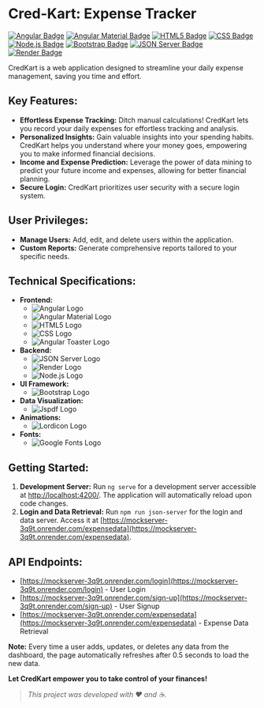 # Cred-Kart: Expense Tracker

[![Angular Badge](https://img.shields.io/badge/Angular-14.2.8-red?logo=angular)](https://angular.io/)
[![Angular Material Badge](https://img.shields.io/badge/Angular_Material-latest-blue?logo=angular)](https://material.angular.io/)
[![HTML5 Badge](https://img.shields.io/badge/HTML5-latest-orange?logo=html5)](https://www.w3.org/html/)
[![CSS Badge](https://img.shields.io/badge/CSS-latest-blue?logo=css3)](https://www.w3.org/Style/CSS/Overview.en.html)
[![Node.js Badge](https://img.shields.io/badge/Node.js-latest-green?logo=node.js)](https://nodejs.org/)
[![Bootstrap Badge](https://img.shields.io/badge/Bootstrap-5.0-purple?logo=bootstrap)](https://getbootstrap.com/docs/5.0/)
[![JSON Server Badge](https://img.shields.io/badge/JSON_Server-latest-lightgrey?logo=json&logoColor=white&style=plastic)](https://github.com/typicode/json-server)
[![Render Badge](https://img.shields.io/badge/Render-hosted-blue?logo=render&logoColor=white&style=plastic)](https://render.com/)

CredKart is a web application designed to streamline your daily expense management, saving you time and effort.

## Key Features:

- **Effortless Expense Tracking:** Ditch manual calculations! CredKart lets you record your daily expenses for effortless tracking and analysis.
- **Personalized Insights:** Gain valuable insights into your spending habits. CredKart helps you understand where your money goes, empowering you to make informed financial decisions.
- **Income and Expense Prediction:** Leverage the power of data mining to predict your future income and expenses, allowing for better financial planning.
- **Secure Login:** CredKart prioritizes user security with a secure login system.

## User Privileges:

- **Manage Users:** Add, edit, and delete users within the application.
- **Custom Reports:** Generate comprehensive reports tailored to your specific needs.

## Technical Specifications:

- **Frontend:** 
  -  ![Angular Logo](https://img.shields.io/badge/Angular-14.2.8-red?logo=angular&style=flat&logoColor=white)
  -  ![Angular Material Logo](https://img.shields.io/badge/Angular_Material-latest-blue?logo=angular&style=flat&logoColor=white)
  -  ![HTML5 Logo](https://img.shields.io/badge/HTML5-latest-orange?logo=html5&style=flat&logoColor=white)
  -  ![CSS Logo](https://img.shields.io/badge/CSS-latest-blue?logo=css3&style=flat&logoColor=white)
  -  ![Angular Toaster Logo](https://img.shields.io/badge/Toaster-Component-007bff?style=flat&logo=angular&logoColor=white)
- **Backend:** 
  - ![JSON Server Logo](https://img.shields.io/badge/JSON_Server-latest-lightgrey?logo=json&style=flat&logoColor=white)
  -  ![Render Logo](https://img.shields.io/badge/Render-hosted-blue?logo=render&style=flat&logoColor=white)
  -  ![Node.js Logo](https://img.shields.io/badge/Node.js-latest-green?logo=node.js&style=flat&logoColor=white)
- **UI Framework:** 
  -  ![Bootstrap Logo](https://img.shields.io/badge/Bootstrap-5.0-purple?logo=bootstrap&style=flat&logoColor=white)
- **Data Visualization:** 
  - ![Jspdf Logo](https://img.shields.io/badge/Jspdf-Visualization-ffb6c1?logo=jspdf&style=flat&logoColor=white)
- **Animations:**
  - ![Lordicon Logo](https://img.shields.io/badge/Lordicon-Animations-ff7f50?logo=lordicon&style=flat&logoColor=white)
- **Fonts:**
  - ![Google Fonts Logo](https://img.shields.io/badge/Google_Fonts-Text-4682b4?logo=google-fonts&style=flat&logoColor=white)

## Getting Started:

1. **Development Server:** Run `ng serve` for a development server accessible at [http://localhost:4200/](http://localhost:4200/). The application will automatically reload upon code changes.
2. **Login and Data Retrieval:** Run `npm run json-server` for the login and data server. Access it at [https://mockserver-3q9t.onrender.com/expensedata](https://mockserver-3q9t.onrender.com/expensedata).

## API Endpoints:

- [https://mockserver-3q9t.onrender.com/login](https://mockserver-3q9t.onrender.com/login) - User Login
- [https://mockserver-3q9t.onrender.com/sign-up](https://mockserver-3q9t.onrender.com/sign-up) - User Signup
- [https://mockserver-3q9t.onrender.com/expensedata](https://mockserver-3q9t.onrender.com/expensedata) - Expense Data Retrieval

**Note:** Every time a user adds, updates, or deletes any data from the dashboard, the page automatically refreshes after 0.5 seconds to load the new data.

**Let CredKart empower you to take control of your finances!**
> *This project was developed with ❤️ and ☕.*

